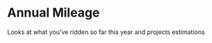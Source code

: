 Annual Mileage
==============

Looks at what you've ridden so far this year and projects estimations
